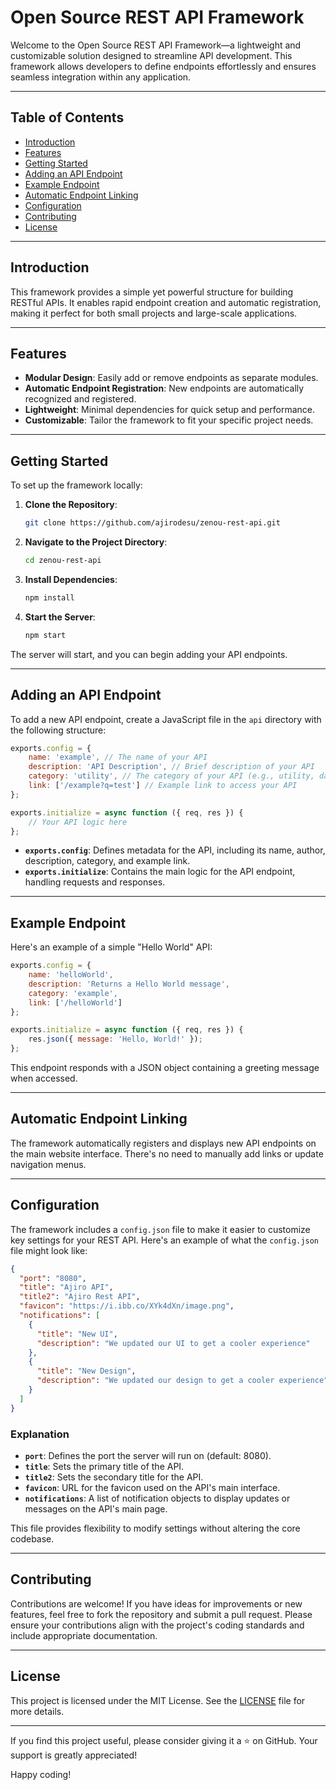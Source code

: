 # Open Source REST API Framework  

Welcome to the Open Source REST API Framework—a lightweight and customizable solution designed to streamline API development. This framework allows developers to define endpoints effortlessly and ensures seamless integration within any application.  

---

## Table of Contents  

- [Introduction](#introduction)  
- [Features](#features)  
- [Getting Started](#getting-started)  
- [Adding an API Endpoint](#adding-an-api-endpoint)  
- [Example Endpoint](#example-endpoint)  
- [Automatic Endpoint Linking](#automatic-endpoint-linking)  
- [Configuration](#configuration)  
- [Contributing](#contributing)  
- [License](#license)  

---

## Introduction  

This framework provides a simple yet powerful structure for building RESTful APIs. It enables rapid endpoint creation and automatic registration, making it perfect for both small projects and large-scale applications.  

---

## Features  

- **Modular Design**: Easily add or remove endpoints as separate modules.  
- **Automatic Endpoint Registration**: New endpoints are automatically recognized and registered.  
- **Lightweight**: Minimal dependencies for quick setup and performance.  
- **Customizable**: Tailor the framework to fit your specific project needs.  

---

## Getting Started  

To set up the framework locally:  

1. **Clone the Repository**:  
   ```bash  
   git clone https://github.com/ajirodesu/zenou-rest-api.git  
   ```  

2. **Navigate to the Project Directory**:  
   ```bash  
   cd zenou-rest-api  
   ```  

3. **Install Dependencies**:  
   ```bash  
   npm install  
   ```  

4. **Start the Server**:  
   ```bash  
   npm start  
   ```  

The server will start, and you can begin adding your API endpoints.  

---

## Adding an API Endpoint  

To add a new API endpoint, create a JavaScript file in the `api` directory with the following structure:  

```javascript  
exports.config = {  
    name: 'example', // The name of your API  
    description: 'API Description', // Brief description of your API  
    category: 'utility', // The category of your API (e.g., utility, data, etc.)  
    link: ['/example?q=test'] // Example link to access your API  
};  

exports.initialize = async function ({ req, res }) {  
    // Your API logic here  
};  
```  

- **`exports.config`**: Defines metadata for the API, including its name, author, description, category, and example link.  
- **`exports.initialize`**: Contains the main logic for the API endpoint, handling requests and responses.  

---

## Example Endpoint  

Here's an example of a simple "Hello World" API:  

```javascript  
exports.config = {  
    name: 'helloWorld',  
    description: 'Returns a Hello World message',  
    category: 'example',  
    link: ['/helloWorld']  
};  

exports.initialize = async function ({ req, res }) {  
    res.json({ message: 'Hello, World!' });  
};  
```  

This endpoint responds with a JSON object containing a greeting message when accessed.  

---

## Automatic Endpoint Linking  

The framework automatically registers and displays new API endpoints on the main website interface. There's no need to manually add links or update navigation menus.  

---

## Configuration  

The framework includes a `config.json` file to make it easier to customize key settings for your REST API. Here's an example of what the `config.json` file might look like:  

```json  
{  
  "port": "8080",  
  "title": "Ajiro API",  
  "title2": "Ajiro Rest API",  
  "favicon": "https://i.ibb.co/XYk4dXn/image.png",  
  "notifications": [  
    {  
      "title": "New UI",  
      "description": "We updated our UI to get a cooler experience"  
    },  
    {  
      "title": "New Design",  
      "description": "We updated our design to get a cooler experience"  
    }  
  ]  
}  
```  

### Explanation  

- **`port`**: Defines the port the server will run on (default: 8080).  
- **`title`**: Sets the primary title of the API.  
- **`title2`**: Sets the secondary title for the API.  
- **`favicon`**: URL for the favicon used on the API's main interface.  
- **`notifications`**: A list of notification objects to display updates or messages on the API's main page.  

This file provides flexibility to modify settings without altering the core codebase.  

---

## Contributing  

Contributions are welcome! If you have ideas for improvements or new features, feel free to fork the repository and submit a pull request. Please ensure your contributions align with the project's coding standards and include appropriate documentation.  

---

## License  

This project is licensed under the MIT License. See the [LICENSE](LICENSE) file for more details.  

---

If you find this project useful, please consider giving it a ⭐ on GitHub. Your support is greatly appreciated!  

Happy coding!  
